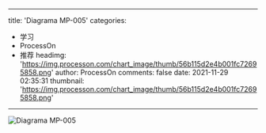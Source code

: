 
---
title: 'Diagrama MP-005'
categories: 
 - 学习
 - ProcessOn
 - 推荐
headimg: 'https://img.processon.com/chart_image/thumb/56b115d2e4b001fc72695858.png'
author: ProcessOn
comments: false
date: 2021-11-29 02:35:31
thumbnail: 'https://img.processon.com/chart_image/thumb/56b115d2e4b001fc72695858.png'
---

<div>   
<img class="thumb" alt="Diagrama MP-005" src="https://img.processon.com/chart_image/thumb/56b115d2e4b001fc72695858.png" referrerpolicy="no-referrer">
<p></p>  
</div>
            